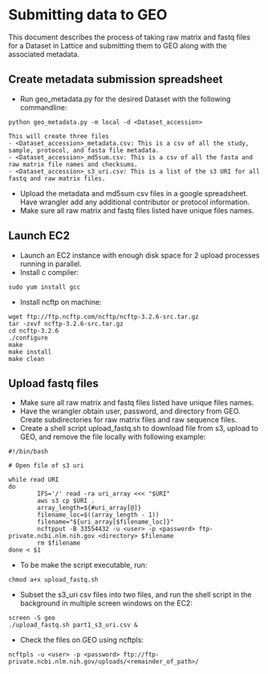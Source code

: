 # Submitting data to GEO
This document describes the process of taking raw matrix and fastq files for a Dataset in Lattice and submitting them to GEO along with the associated metadata.

Create metadata submission spreadsheet
----------------
- Run geo_metadata.py for the desired Dataset with the following commandline:
```
python geo_metadata.py -m local -d <Dataset_accession>
```
	This will create three files
	- <Dataset_accession>_metadata.csv: This is a csv of all the study, sample, protocol, and fasta file metadata.
	- <Dataset_accession>_md5sum.csv: This is a csv of all the fasta and raw matrix file names and checksums.
	- <Dataset_accession>_s3_uri.csv: This is a list of the s3 URI for all fastq and raw matrix files.
- Upload the metadata and md5sum csv files in a google spreadsheet. Have wrangler add any additional contributor or protocol information.
- Make sure all raw matrix and fastq files listed have unique files names.

Launch EC2
----------------
- Launch an EC2 instance with enough disk space for 2 upload processes running in parallel.
- Install c compiler:
```
sudo yum install gcc
```
- Install ncftp on machine:
```
wget ftp://ftp.ncftp.com/ncftp/ncftp-3.2.6-src.tar.gz
tar -zxvf ncftp-3.2.6-src.tar.gz
cd ncftp-3.2.6
./configure
make
make install
make clean
```

Upload fastq files
----------------
- Make sure all raw matrix and fastq files listed have unique files names.
- Have the wrangler obtain user, password, and directory from GEO. Create subdirectories for raw matrix files and raw sequence files.
- Create a shell script upload_fastq.sh to download file from s3, upload to GEO, and remove the file locally with following example:
```
#!/bin/bash

# Open file of s3 uri

while read URI
do
        IFS='/' read -ra uri_array <<< "$URI"
        aws s3 cp $URI .
        array_length=${#uri_array[@]}
        filename_loc=$((array_length - 1))
        filename="${uri_array[$filename_loc]}"
        ncftpput -B 33554432 -u <user> -p <password> ftp-private.ncbi.nlm.nih.gov <directory> $filename
        rm $filename
done < $1
```
- To be make the script executable, run:
```
chmod a+x upload_fastq.sh
```
- Subset the s3_uri csv files into two files, and run the shell script in the background in multiple screen windows on the EC2:
```
screen -S geo
./upload_fastq.sh part1_s3_uri.csv &
```
- Check the files on GEO using ncftpls:
```
ncftpls -u <user> -p <password> ftp://ftp-private.ncbi.nlm.nih.gov/uploads/<remainder_of_path>/
```


